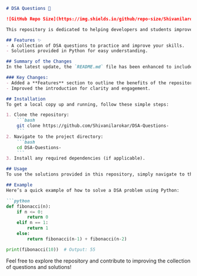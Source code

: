 ```markdown
# DSA Questions 🚀

![GitHub Repo Size](https://img.shields.io/github/repo-size/Shivanilarokar/DSA-Questions-) ![Contributors](https://img.shields.io/github/contributors/Shivanilarokar/DSA-Questions-) ![Issues](https://img.shields.io/github/issues/Shivanilarokar/DSA-Questions-)

This repository is dedicated to helping developers and students improve their skills in Data Structures and Algorithms (DSA) through a collection of curated questions and solutions.

## Features ✨
- A collection of DSA questions to practice and improve your skills.
- Solutions provided in Python for easy understanding.

## Summary of the Changes
In the latest update, the `README.md` file has been enhanced to include a new **Features** section highlighting the main offerings of the repository, along with improvements to readability in the introduction.

### Key Changes:
- Added a **Features** section to outline the benefits of the repository.
- Improved the introduction for clarity and engagement.

## Installation
To get a local copy up and running, follow these simple steps:

1. Clone the repository:
    ```bash
    git clone https://github.com/Shivanilarokar/DSA-Questions-
    ```
2. Navigate to the project directory:
    ```bash
    cd DSA-Questions-
    ```
3. Install any required dependencies (if applicable).

## Usage
To use the solutions provided in this repository, simply navigate to the respective question file and follow the instructions given within the code.

## Example
Here’s a quick example of how to solve a DSA problem using Python:

```python
def fibonacci(n):
    if n <= 0:
        return 0
    elif n == 1:
        return 1
    else:
        return fibonacci(n-1) + fibonacci(n-2)

print(fibonacci(10))  # Output: 55
```

Feel free to explore the repository and contribute to improving the collection of questions and solutions!
```